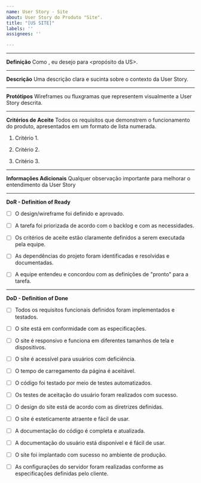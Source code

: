```yaml
---
name: User Story - Site
about: User Story do Produto "Site".
title: "[US SITE]"
labels: ''
assignees: ''

---
```

___________________________________________________________________________________________________________


**Definição**
Como <ator>, eu desejo <obetivo da US> para <propósito da US>.
___________________________________________________________________________________________________________

**Descrição**
Uma descrição clara e sucinta sobre o contexto da User Story.
___________________________________________________________________________________________________________

**Protótipos**
Wireframes ou fluxgramas que representem visualmente a User Story descrita.
___________________________________________________________________________________________________________

**Critérios de Aceite**
Todos os requisitos que demonstrem o funcionamento do produto, apresentados em um formato de lista numerada.
1. Critério 1.

2. Critério 2.

3. Critério 3.
___________________________________________________________________________________________________________

**Informações Adicionais**
Qualquer observação importante para melhorar o entendimento da User Story
___________________________________________________________________________________________________________

**DoR - Definition of Ready**
- [ ] O design/wireframe foi definido e aprovado.

- [ ] A tarefa foi priorizada de acordo com o backlog e com as necessidades.

- [ ]  Os critérios de aceite estão claramente definidos a serem executada pela equipe.

- [ ] As dependências do projeto foram identificadas e resolvidas e documentadas.

- [ ] A equipe entendeu e concordou com as definições de "pronto" para a tarefa.
___________________________________________________________________________________________________________

**DoD - Definition of Done**
- [ ] Todos os requisitos funcionais definidos foram implementados e testados.

- [ ] O site está em conformidade com as especificações.

- [ ] O site é responsivo e funciona em diferentes tamanhos de tela e dispositivos.

- [ ] O site é acessível para usuários com deficiência.

- [ ] O tempo de carregamento da página é aceitável.

- [ ] O código foi testado por meio de testes automatizados.

- [ ] Os testes de aceitação do usuário foram realizados com sucesso.

- [ ] O design do site está de acordo com as diretrizes definidas.

- [ ] O site é esteticamente atraente e fácil de usar.

- [ ] A documentação do código é completa e atualizada.

- [ ] A documentação do usuário está disponível e é fácil de usar.

- [ ] O site foi implantado com sucesso no ambiente de produção.

- [ ] As configurações do servidor foram realizadas conforme as especificações definidas pelo cliente.
